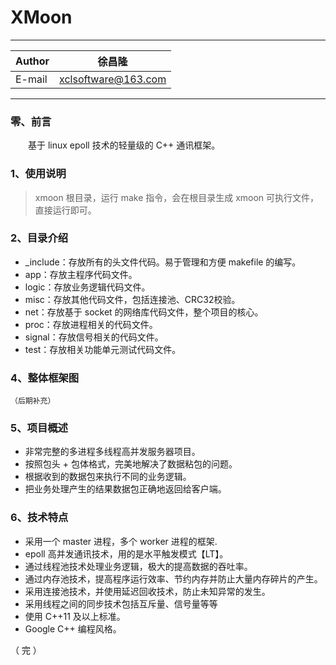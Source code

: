 XMoon
===========================
****
	
|Author|徐昌隆|
|---|---
|E-mail|xclsoftware@163.com


****
### 零、前言
　　基于 linux epoll 技术的轻量级的 C++ 通讯框架。
### 1、使用说明
>xmoon 根目录，运行 make 指令，会在根目录生成 xmoon 可执行文件，直接运行即可。
### 2、目录介绍
   * _include：存放所有的头文件代码。易于管理和方便 makefile 的编写。
   * app：存放主程序代码文件。
   * logic：存放业务逻辑代码文件。
   * misc：存放其他代码文件，包括连接池、CRC32校验。
   * net：存放基于 socket 的网络库代码文件，整个项目的核心。
   * proc：存放进程相关的代码文件。
   * signal：存放信号相关的代码文件。
   * test：存放相关功能单元测试代码文件。
### 4、整体框架图
    （后期补充）
### 5、项目概述
   * 非常完整的多进程多线程高并发服务器项目。
   * 按照包头 + 包体格式，完美地解决了数据粘包的问题。
   * 根据收到的数据包来执行不同的业务逻辑。
   * 把业务处理产生的结果数据包正确地返回给客户端。
### 6、技术特点
   * 采用一个 master 进程，多个 worker 进程的框架.
   * epoll 高并发通讯技术，用的是水平触发模式【LT】。
   * 通过线程池技术处理业务逻辑，极大的提高数据的吞吐率。
   * 通过内存池技术，提高程序运行效率、节约内存并防止大量内存碎片的产生。
   * 采用连接池技术，并使用延迟回收技术，防止未知异常的发生。
   * 采用线程之间的同步技术包括互斥量、信号量等等
   * 使用 C++11 及以上标准。
   * Google C++ 编程风格。

（ 完 ）
